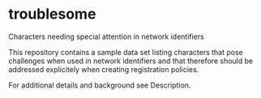 # troublesome
Characters needing special attention in network identifiers

This repository contains a sample data set listing characters
that pose challenges when used in network identifiers and that
therefore should be addressed explicitely when creating
registration policies.

For additional details and background see Description.


